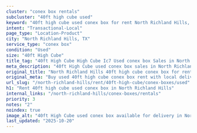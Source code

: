 ```yaml
---
cluster: "conex box rentals"
subcluster: "40ft high cube used"
keyword: "40ft high cube used conex box for rent North Richland Hills, TX"
intent: "Transactional-Local"
page_type: "Location-Product"
city: "North Richland Hills, TX"
service_type: "conex box"
condition: "Used"
size: "40ft High Cube"
title_tag: "40ft High Cube High Cube Ic7 Used conex box Sales in North Richland Hills | LC Container"
meta_description: "40ft High Cube used conex box sales in North Richland Hills. High cube containers with extra height. Fast delivery, competitive pricing. Serving conex boxes area. Quote ID: 520. Call (214) 524-4168 for your free quote today."
original_title: "North Richland Hills 40ft high cube conex box for rent | LC"
original_meta: "Buy used 40ft high cube conex box rent with local delivery in North Richland Hills, TX. LC Container — local Since 2003. Request a fast quote today."
url_slug: "/north-richland-hills/rent/40ft-high-cube/conex-boxes/used"
h1: "Rent 40ft high cube used conex box in North Richland Hills"
internal_links: "/north-richland-hills/conex-boxes/rentals"
priority: 3
notes: "2"
noindex: true
image_alt: "40ft High Cube used conex box available for delivery in North Richland Hills"
last_updated: "2025-10-20"
---
```


<!-- TODO: Add unique city/inventory copy, images, and internal links here. -->
